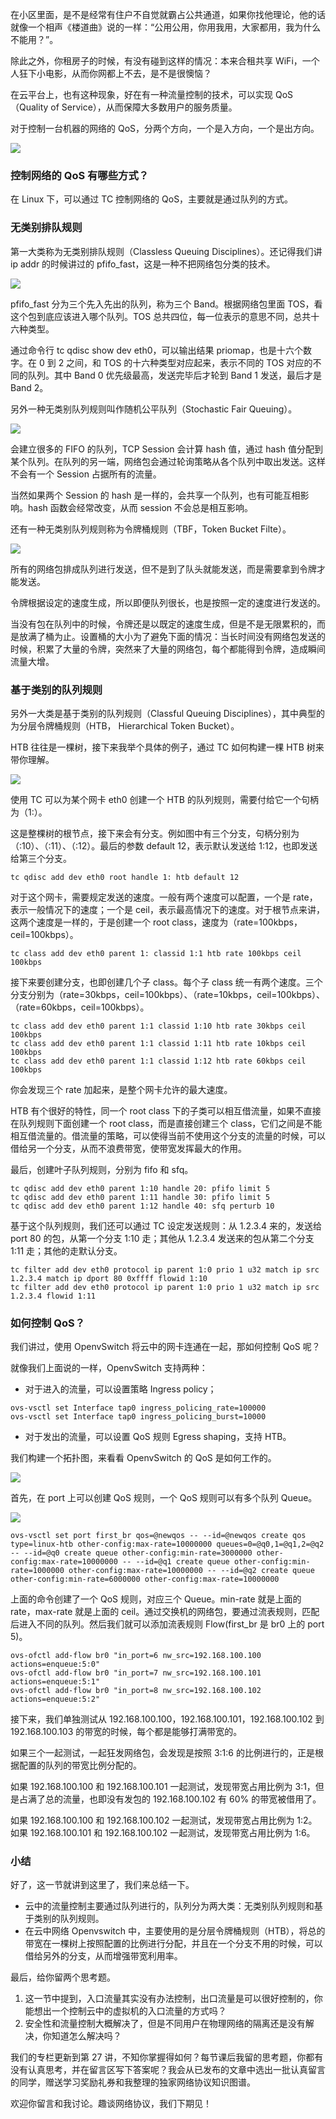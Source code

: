 在小区里面，是不是经常有住户不自觉就霸占公共通道，如果你找他理论，他的话就像一个相声《楼道曲》说的一样：“公用公用，你用我用，大家都用，我为什么不能用？”。

除此之外，你租房子的时候，有没有碰到这样的情况：本来合租共享 WiFi，一个人狂下小电影，从而你网都上不去，是不是很懊恼？

在云平台上，也有这种现象，好在有一种流量控制的技术，可以实现 QoS（Quality of Service），从而保障大多数用户的服务质量。

对于控制一台机器的网络的 QoS，分两个方向，一个是入方向，一个是出方向。

![](https://static001.geekbang.org/resource/image/74/11/747b0d537fd1705171ffcca3faf96211.jpg)

### 控制网络的 QoS 有哪些方式？

在 Linux 下，可以通过 TC 控制网络的 QoS，主要就是通过队列的方式。

### 无类别排队规则

第一大类称为无类别排队规则（Classless Queuing Disciplines）。还记得我们讲 ip addr 的时候讲过的 pfifo_fast，这是一种不把网络包分类的技术。

![](https://static001.geekbang.org/resource/image/e3/6c/e391b4b79580a7d66afe4307ff3f6f6c.jpg)

pfifo_fast 分为三个先入先出的队列，称为三个 Band。根据网络包里面 TOS，看这个包到底应该进入哪个队列。TOS 总共四位，每一位表示的意思不同，总共十六种类型。

通过命令行 tc qdisc show dev eth0，可以输出结果 priomap，也是十六个数字。在 0 到 2 之间，和 TOS 的十六种类型对应起来，表示不同的 TOS 对应的不同的队列。其中 Band 0 优先级最高，发送完毕后才轮到 Band 1 发送，最后才是 Band 2。

另外一种无类别队列规则叫作随机公平队列（Stochastic Fair Queuing）。

![](https://static001.geekbang.org/resource/image/b6/99/b6ec2e4e20ddee7d6952b7fa4586ba99.jpg)

会建立很多的 FIFO 的队列，TCP Session 会计算 hash 值，通过 hash 值分配到某个队列。在队列的另一端，网络包会通过轮询策略从各个队列中取出发送。这样不会有一个 Session 占据所有的流量。

当然如果两个 Session 的 hash 是一样的，会共享一个队列，也有可能互相影响。hash 函数会经常改变，从而 session 不会总是相互影响。

还有一种无类别队列规则称为令牌桶规则（TBF，Token Bucket Filte）。

![](https://static001.geekbang.org/resource/image/14/9b/145c6f8593bf7603eae79246b9d6859b.jpg)

所有的网络包排成队列进行发送，但不是到了队头就能发送，而是需要拿到令牌才能发送。

令牌根据设定的速度生成，所以即便队列很长，也是按照一定的速度进行发送的。

当没有包在队列中的时候，令牌还是以既定的速度生成，但是不是无限累积的，而是放满了桶为止。设置桶的大小为了避免下面的情况：当长时间没有网络包发送的时候，积累了大量的令牌，突然来了大量的网络包，每个都能得到令牌，造成瞬间流量大增。

### 基于类别的队列规则

另外一大类是基于类别的队列规则（Classful Queuing Disciplines），其中典型的为分层令牌桶规则（HTB， Hierarchical Token Bucket）。

HTB 往往是一棵树，接下来我举个具体的例子，通过 TC 如何构建一棵 HTB 树来带你理解。

![](https://static001.geekbang.org/resource/image/e6/f5/e6de57bf00f2fe8865ec3548bf8c67f5.jpg)

使用 TC 可以为某个网卡 eth0 创建一个 HTB 的队列规则，需要付给它一个句柄为（1:）。

这是整棵树的根节点，接下来会有分支。例如图中有三个分支，句柄分别为（:10）、（:11）、（:12）。最后的参数 default 12，表示默认发送给 1:12，也即发送给第三个分支。

```
tc qdisc add dev eth0 root handle 1: htb default 12
```

对于这个网卡，需要规定发送的速度。一般有两个速度可以配置，一个是 rate，表示一般情况下的速度；一个是 ceil，表示最高情况下的速度。对于根节点来讲，这两个速度是一样的，于是创建一个 root class，速度为（rate=100kbps，ceil=100kbps）。

```
tc class add dev eth0 parent 1: classid 1:1 htb rate 100kbps ceil 100kbps
```

接下来要创建分支，也即创建几个子 class。每个子 class 统一有两个速度。三个分支分别为（rate=30kbps，ceil=100kbps）、（rate=10kbps，ceil=100kbps）、（rate=60kbps，ceil=100kbps）。

```
tc class add dev eth0 parent 1:1 classid 1:10 htb rate 30kbps ceil 100kbps
tc class add dev eth0 parent 1:1 classid 1:11 htb rate 10kbps ceil 100kbps
tc class add dev eth0 parent 1:1 classid 1:12 htb rate 60kbps ceil 100kbps
```

你会发现三个 rate 加起来，是整个网卡允许的最大速度。

HTB 有个很好的特性，同一个 root class 下的子类可以相互借流量，如果不直接在队列规则下面创建一个 root class，而是直接创建三个 class，它们之间是不能相互借流量的。借流量的策略，可以使得当前不使用这个分支的流量的时候，可以借给另一个分支，从而不浪费带宽，使带宽发挥最大的作用。

最后，创建叶子队列规则，分别为 fifo 和 sfq。

```
tc qdisc add dev eth0 parent 1:10 handle 20: pfifo limit 5
tc qdisc add dev eth0 parent 1:11 handle 30: pfifo limit 5
tc qdisc add dev eth0 parent 1:12 handle 40: sfq perturb 10
```

基于这个队列规则，我们还可以通过 TC 设定发送规则：从 1.2.3.4 来的，发送给 port 80 的包，从第一个分支 1:10 走；其他从 1.2.3.4 发送来的包从第二个分支 1:11 走；其他的走默认分支。

```
tc filter add dev eth0 protocol ip parent 1:0 prio 1 u32 match ip src 1.2.3.4 match ip dport 80 0xffff flowid 1:10
tc filter add dev eth0 protocol ip parent 1:0 prio 1 u32 match ip src 1.2.3.4 flowid 1:11
```

### 如何控制 QoS？

我们讲过，使用 OpenvSwitch 将云中的网卡连通在一起，那如何控制 QoS 呢？

就像我们上面说的一样，OpenvSwitch 支持两种：

- 对于进入的流量，可以设置策略 Ingress policy；

```
ovs-vsctl set Interface tap0 ingress_policing_rate=100000
ovs-vsctl set Interface tap0 ingress_policing_burst=10000
```

- 对于发出的流量，可以设置 QoS 规则 Egress shaping，支持 HTB。

我们构建一个拓扑图，来看看 OpenvSwitch 的 QoS 是如何工作的。

![](https://static001.geekbang.org/resource/image/3b/ee/3b0de72bc937e108519a473067f607ee.jpg)

首先，在 port 上可以创建 QoS 规则，一个 QoS 规则可以有多个队列 Queue。

![](https://static001.geekbang.org/resource/image/e6/84/e65435bde65a255a085f10d02d2ff184.jpg)

```
ovs-vsctl set port first_br qos=@newqos -- --id=@newqos create qos type=linux-htb other-config:max-rate=10000000 queues=0=@q0,1=@q1,2=@q2 -- --id=@q0 create queue other-config:min-rate=3000000 other-config:max-rate=10000000 -- --id=@q1 create queue other-config:min-rate=1000000 other-config:max-rate=10000000 -- --id=@q2 create queue other-config:min-rate=6000000 other-config:max-rate=10000000
```

上面的命令创建了一个 QoS 规则，对应三个 Queue。min-rate 就是上面的 rate，max-rate 就是上面的 ceil。通过交换机的网络包，要通过流表规则，匹配后进入不同的队列。然后我们就可以添加流表规则 Flow(first_br 是 br0 上的 port 5)。

```
ovs-ofctl add-flow br0 "in_port=6 nw_src=192.168.100.100 actions=enqueue:5:0"
ovs-ofctl add-flow br0 "in_port=7 nw_src=192.168.100.101 actions=enqueue:5:1"
ovs-ofctl add-flow br0 "in_port=8 nw_src=192.168.100.102 actions=enqueue:5:2"
```

接下来，我们单独测试从 192.168.100.100，192.168.100.101，192.168.100.102 到 192.168.100.103 的带宽的时候，每个都是能够打满带宽的。

如果三个一起测试，一起狂发网络包，会发现是按照 3:1:6 的比例进行的，正是根据配置的队列的带宽比例分配的。

如果 192.168.100.100 和 192.168.100.101 一起测试，发现带宽占用比例为 3:1，但是占满了总的流量，也即没有发包的 192.168.100.102 有 60% 的带宽被借用了。

如果 192.168.100.100 和 192.168.100.102 一起测试，发现带宽占用比例为 1:2。如果 192.168.100.101 和 192.168.100.102 一起测试，发现带宽占用比例为 1:6。

### 小结

好了，这一节就讲到这里了，我们来总结一下。

- 云中的流量控制主要通过队列进行的，队列分为两大类：无类别队列规则和基于类别的队列规则。
- 在云中网络 Openvswitch 中，主要使用的是分层令牌桶规则（HTB），将总的带宽在一棵树上按照配置的比例进行分配，并且在一个分支不用的时候，可以借给另外的分支，从而增强带宽利用率。

最后，给你留两个思考题。

1. 这一节中提到，入口流量其实没有办法控制，出口流量是可以很好控制的，你能想出一个控制云中的虚拟机的入口流量的方式吗？
2. 安全性和流量控制大概解决了，但是不同用户在物理网络的隔离还是没有解决，你知道怎么解决吗？

我们的专栏更新到第 27 讲，不知你掌握得如何？每节课后我留的思考题，你都有没有认真思考，并在留言区写下答案呢？我会从已发布的文章中选出一批认真留言的同学，赠送学习奖励礼券和我整理的独家网络协议知识图谱。

欢迎你留言和我讨论。趣谈网络协议，我们下期见！
